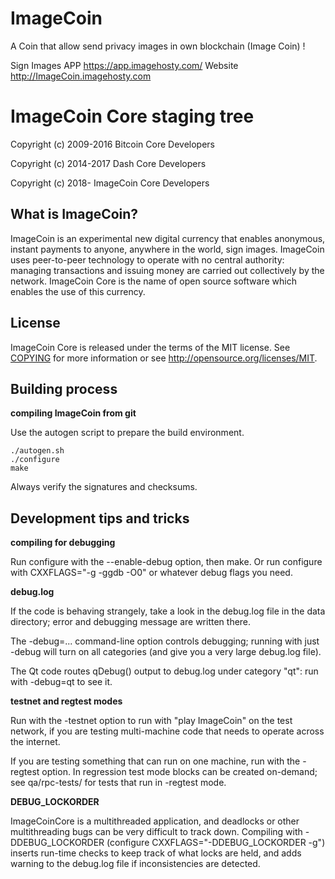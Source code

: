 # ImageCoin
A Coin that allow send privacy images in own blockchain (Image Coin) ! 

Sign Images APP https://app.imagehosty.com/
Website http://ImageCoin.imagehosty.com

ImageCoin Core staging tree
===============================

Copyright (c) 2009-2016 Bitcoin Core Developers

Copyright (c) 2014-2017 Dash Core Developers

Copyright (c) 2018- ImageCoin Core Developers


What is ImageCoin?
----------------

ImageCoin is an experimental new digital currency that enables anonymous, instant
payments to anyone, anywhere in the world, sign images. ImageCoin uses peer-to-peer technology
to operate with no central authority: managing transactions and issuing money
are carried out collectively by the network. ImageCoin Core is the name of open
source software which enables the use of this currency.


License
-------

ImageCoin Core is released under the terms of the MIT license. See [COPYING](COPYING) for more
information or see http://opensource.org/licenses/MIT.


Building process
-----------------

**compiling ImageCoin from git**

Use the autogen script to prepare the build environment.

    ./autogen.sh
    ./configure
    make

Always verify the signatures and checksums.


Development tips and tricks
---------------------------

**compiling for debugging**

Run configure with the --enable-debug option, then make. Or run configure with
CXXFLAGS="-g -ggdb -O0" or whatever debug flags you need.

**debug.log**

If the code is behaving strangely, take a look in the debug.log file in the data directory;
error and debugging message are written there.

The -debug=... command-line option controls debugging; running with just -debug will turn
on all categories (and give you a very large debug.log file).

The Qt code routes qDebug() output to debug.log under category "qt": run with -debug=qt
to see it.

**testnet and regtest modes**

Run with the -testnet option to run with "play ImageCoin" on the test network, if you
are testing multi-machine code that needs to operate across the internet.

If you are testing something that can run on one machine, run with the -regtest option.
In regression test mode blocks can be created on-demand; see qa/rpc-tests/ for tests
that run in -regtest mode.

**DEBUG_LOCKORDER**

ImageCoinCore is a multithreaded application, and deadlocks or other multithreading bugs
can be very difficult to track down. Compiling with -DDEBUG_LOCKORDER (configure
CXXFLAGS="-DDEBUG_LOCKORDER -g") inserts run-time checks to keep track of what locks
are held, and adds warning to the debug.log file if inconsistencies are detected.
